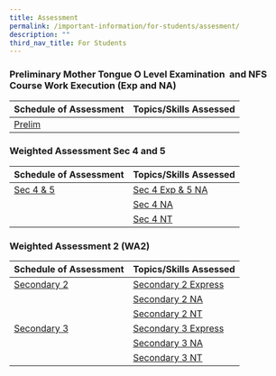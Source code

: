 ```yaml
---
title: Assessment
permalink: /important-information/for-students/assesment/
description: ""
third_nav_title: For Students
---
```

### Preliminary Mother Tongue O Level Examination  and NFS Course Work Execution (Exp and NA)



| Schedule of Assessment | Topics/Skills Assessed |
| -------- | -------- |
| [Prelim](https://drive.google.com/file/d/1iHyQ7HmLV3argIjtVl5I7cDEZQg39HFl/view?usp=share_link)     |      |



### Weighted Assessment Sec 4 and 5



| Schedule of Assessment | Topics/Skills Assessed |
| -------- | -------- |
| [Sec 4 & 5](https://drive.google.com/file/d/1DzqKNHQyJ_pxYGKdLL7oXOaoXQsZwWkh/view?usp=share_link)    | [Sec 4 Exp & 5 NA](https://drive.google.com/file/d/1QUsTo_nikk0HXbtBR_LS1P7b09aY0CYl/view?usp=share_link)|
| | [Sec 4 NA](https://drive.google.com/file/d/1fzkDSfbqb54zfGK6eFU1CjCzf7Oocawl/view?usp=share_link)|
| | [Sec 4 NT](https://drive.google.com/file/d/1suzBx0_OYLutoaZs6Nu_pdHmmqz5S_WI/view?usp=share_link)|



	
### 	Weighted Assessment 2 (WA2)



|  Schedule of Assessment | Topics/Skills Assessed |
| -------- | -------- |
| [Secondary 2](https://drive.google.com/file/d/1vGg3W2A3yYQfKx-NI_SXZQ5ya1vvAuAg/view?usp=share_link)     | [Secondary 2 Express](https://drive.google.com/file/d/1xgJ6IY_1lhtNuIu3AEASX9wTLOshW0r8/view?usp=share_link)  | 
|     | [Secondary 2 NA](https://drive.google.com/file/d/1qNAaQJe6Ow6EZ1-TQlUYR3izAq34hhwL/view?usp=share_link)    | 
|     | [Secondary 2 NT](https://drive.google.com/file/d/1DCTcABTuyhJdbLnidpmzBuA8EAAWjGmj/view?usp=share_link)     | 
| [Secondary 3](https://drive.google.com/file/d/1gwgAI6jt0D3XPHbCdQe_-Zrt9m-hUJbt/view?usp=share_link)     | [Secondary 3 Express](https://drive.google.com/file/d/1VAxoW1foa4Cqz2ACoChzCZ6a4Ii8a3d7/view?usp=share_link)     | 
|      | [Secondary 3 NA](https://drive.google.com/file/d/1428sFC7LszbiaPCalpyreYFm8vwMHJWX/view?usp=share_link)     | 
|      | [Secondary 3 NT](https://drive.google.com/file/d/1tBTsGgunXAl90zm_SSucAcITovC1y3iB/view?usp=share_link)     |